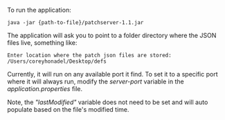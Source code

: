 To run the application:

`java -jar {path-to-file}/patchserver-1.1.jar`

The application will ask you to point to a folder directory where the JSON files live, something like:

`Enter location where the patch json files are stored: 
 /Users/coreyhonadel/Desktop/defs`
 
Currently, it will run on any available port it find. To set it to a specific port where it will always run, modify the *server-port* variable in the *application.properties* file.

Note, the *"lastModified"* variable does not need to be set and will auto populate based on the file's modified time.
